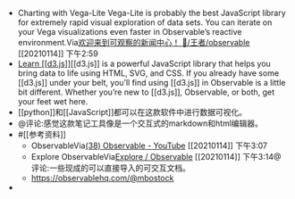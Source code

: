 - Charting with Vega-Lite
Vega-Lite is probably the best JavaScript library for extremely rapid visual exploration of data sets. You can iterate on your Vega visualizations even faster in Observable’s reactive environment.Via[欢迎来到可观察的新闻中心！ 👋/王者/observable](https://observablehq.com/d/391a84eeed4afa17) [[20210114]] 下午2:59
- [Learn [[d3.js]]](https://observablehq.com/@[[d3.js]]/learn-[[d3.js]])[[d3.js]] is a powerful JavaScript library that helps you bring data to life using HTML, SVG, and CSS. If you already have some [[d3.js]] under your belt, you’ll find using [[d3.js]] in Observable is a little bit different. Whether you’re new to [[d3.js]], Observable, or both, get your feet wet here.
- [[python]]和[[JavaScript]]都可以在这款软件中进行数据可视化。
- @评论:感觉这款笔记工具像是一个交互式的markdown和html编辑器。
- #[[参考资料]]
    - ObservableVia[(38) Observable - YouTube](https://www.youtube.com/channel/UCCD2tAKN32ya7V639gkbWhg) [[20210114]] 下午3:07
    - Explore ObservableVia[Explore / Observable](https://observablehq.com/explore) [[20210114]] 下午3:14@评论:一些现成的可以直接导入的可交互文档。
    - https://observablehq.com/@mbostock
- 

